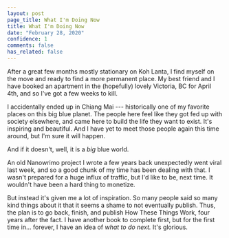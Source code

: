 ```yaml
---
layout: post
page_title: What I'm Doing Now
title: What I'm Doing Now
date: "February 28, 2020"
confidence: 1
comments: false
has_related: false
---
```


After a great few months mostly stationary on Koh Lanta, I find myself on the
move and ready to find a more permanent place. My best friend and I have booked
an apartment in the (hopefully) lovely Victoria, BC for April 4th, and so I've
got a few weeks to kill.

I accidentally ended up in Chiang Mai --- historically one of my favorite places
on this big blue planet. The people here feel like they got fed up with society
elsewhere, and came here to build the life they want to exist. It's inspiring
and beautiful. And I have yet to meet those people again this time around, but
I'm sure it will happen.

And if it doesn't, well, it is a *big* blue world.

An old Nanowrimo project I wrote a few years back unexpectedly went viral last
week, and so a good chunk of my time has been dealing with that. I wasn't
prepared for a huge influx of traffic, but I'd like to be, next time. It
wouldn't have been a hard thing to monetize.

But instead it's given me a lot of inspiration. So many people said so many kind
things about it that it seems a shame to not eventually publish. Thus, the plan
is to go back, finish, and publish How These Things Work, four years after the
fact. I have another book to complete first, but for the first time in...
forever, I have an idea of *what to do next.* It's glorious.

